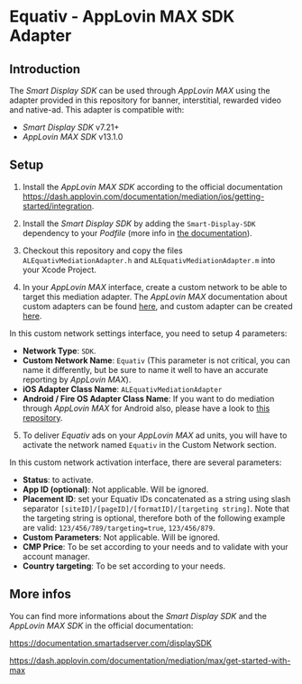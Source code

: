 Equativ - AppLovin MAX SDK Adapter
==============================================

Introduction
------------
The _Smart Display SDK_ can be used through _AppLovin MAX_ using the adapter provided in this repository for banner, interstitial, rewarded video and native-ad. This adapter is compatible with:
* _Smart Display SDK_ v7.21+
* _AppLovin MAX SDK_ v13.1.0

Setup
-----

1) Install the _AppLovin MAX SDK_ according to the official documentation https://dash.applovin.com/documentation/mediation/ios/getting-started/integration.

2) Install the _Smart Display SDK_ by adding the `Smart-Display-SDK` dependency to your _Podfile_ (more info in [the documentation](https://documentation.smartadserver.com/displaySDK/ios/gettingstarted.html)).

3) Checkout this repository and copy the files `ALEquativMediationAdapter.h` and `ALEquativMediationAdapter.m` into your Xcode Project.

4) In your _AppLovin MAX_ interface, create a custom network to be able to target this mediation adapter. The _AppLovin MAX_ documentation about custom adapters can be found [here](https://dash.applovin.com/documentation/mediation/ui-max/networks/connect-networks), and custom adapter can be created [here](https://dash.applovin.com/o/mediation/networks/580541/customNetwork/create).

In this custom network settings interface, you need to setup 4 parameters:
* __Network Type__: `SDK`.
* __Custom Network Name__: `Equativ` (This parameter is not critical, you can name it differently, but be sure to name it well to have an accurate reporting by _AppLovin MAX_).
* __iOS Adapter Class Name__: `ALEquativMediationAdapter`
* __Android / Fire OS Adapter Class Name__: If you want to do mediation through _AppLovin MAX_ for Android also, please have a look to [this repository](https://github.com/smartadserver/Equativ-AppLovin-MAX-Mediation-Adapter-Android).

5) To deliver _Equativ_ ads on your _AppLovin MAX_ ad units, you will have to activate the network named `Equativ` in the Custom Network section.

In this custom network activation interface, there are several parameters:
* __Status__: to activate.
* __App ID (optional)__: Not applicable. Will be ignored.
* __Placement ID__: set your Equativ IDs concatenated as a string using slash separator `[siteID]/[pageID]/[formatID]/[targeting string]`. Note that the targeting string is optional, therefore both of the following example are valid: `123/456/789/targeting=true`, `123/456/879`.
* __Custom Parameters__: Not applicable. Will be ignored.
* __CMP Price__: To be set according to your needs and to validate with your account manager.
* __Country targeting__: To be set according to your needs.

More infos
----------
You can find more informations about the _Smart Display SDK_ and the _AppLovin MAX SDK_ in the official documentation:

https://documentation.smartadserver.com/displaySDK

https://dash.applovin.com/documentation/mediation/max/get-started-with-max
